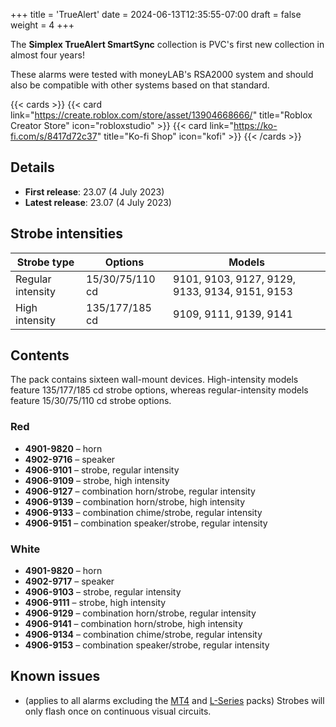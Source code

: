 +++
title = 'TrueAlert'
date = 2024-06-13T12:35:55-07:00
draft = false
weight = 4
+++

The **Simplex TrueAlert SmartSync** collection is PVC's first new collection in almost four years!

These alarms were tested with moneyLAB's RSA2000 system and should also be compatible with other systems based on that standard.

{{< cards >}}
    {{< card link="https://create.roblox.com/store/asset/13904668666/" title="Roblox Creator Store" icon="robloxstudio" >}}
    {{< card link="https://ko-fi.com/s/8417d72c37" title="Ko-fi Shop" icon="kofi" >}}
{{< /cards >}}

## Details
* **First release**: 23.07 (4 July 2023)
* **Latest release**: 23.07 (4 July 2023)

## Strobe intensities
| Strobe type       | Options         | Models |
| --------          | -------         | -------         | 
| Regular intensity | 15/30/75/110 cd | 9101, 9103, 9127, 9129, 9133, 9134, 9151, 9153 |
| High intensity    | 135/177/185 cd  | 9109, 9111, 9139, 9141 |

## Contents
The pack contains sixteen wall-mount devices. High-intensity models feature 135/177/185 cd strobe options, whereas regular-intensity models feature 15/30/75/110 cd strobe options.

### Red
* **4901-9820** – horn
* **4902-9716** – speaker
* **4906-9101** – strobe, regular intensity
* **4906-9109** – strobe, high intensity
* **4906-9127** – combination horn/strobe, regular intensity
* **4906-9139** – combination horn/strobe, high intensity
* **4906-9133** – combination chime/strobe, regular intensity
* **4906-9151** – combination speaker/strobe, regular intensity

### White
* **4901-9820** – horn
* **4902-9717** – speaker
* **4906-9103** – strobe, regular intensity
* **4906-9111** – strobe, high intensity
* **4906-9129** – combination horn/strobe, regular intensity
* **4906-9141** – combination horn/strobe, high intensity
* **4906-9134** – combination chime/strobe, regular intensity
* **4906-9153** – combination speaker/strobe, regular intensity

## Known issues
* (applies to all alarms excluding the [MT4](../mt4) and [L-Series](../lseries) packs) Strobes will only flash once on continuous visual circuits.